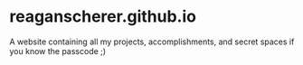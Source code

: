 # reaganscherer.github.io
A website containing all my projects, accomplishments, and secret spaces if you know the passcode ;)
